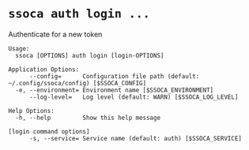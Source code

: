 # `ssoca auth login ...`

Authenticate for a new token

    Usage:
      ssoca [OPTIONS] auth login [login-OPTIONS]
    
    Application Options:
          --config=      Configuration file path (default: ~/.config/ssoca/config) [$SSOCA_CONFIG]
      -e, --environment= Environment name [$SSOCA_ENVIRONMENT]
          --log-level=   Log level (default: WARN) [$SSOCA_LOG_LEVEL]
    
    Help Options:
      -h, --help         Show this help message
    
    [login command options]
          -s, --service= Service name (default: auth) [$SSOCA_SERVICE]
    
